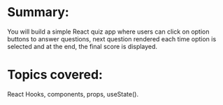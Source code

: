 # Summary:
You will build a simple React quiz app where users can click on option buttons to answer questions, next question rendered each time option is selected and at the end, the final score is displayed.

# Topics covered:
React Hooks, components, props, useState().
